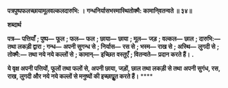 **पत्रपुष्पफलच्छायामूलवल्कलदारुभि: ।** **गन्धनिर्यासभस्मास्थितोक्मै: कामानि्वतन्वते ॥ ३४॥** 

**शब्दार्थ** 

**पत्र—** **पत्तियाँ** **; पुष्प—** **फूल** **; फल—** **फल** **; छाया—** **छाया** **; मूल—** **जड़** **; वल्कल—** **छाल** **; दारुभि:—** **तथा लकड़ी द्वारा** **; गन्ध—** **अपनी सुगन्ध से** **; निर्यास—** **रस से** **; भस्म—** **राख से** **; अस्थि—** **लुगदी से** **; तोक्मै:—** **तथा नये नये कल्लों से** **; कामान्—** **इच्छित** **वस्तुएँ** **; वितन्वते—** **प्रदान करते हैं।** **.** 

**ये वृक्ष अपनी पत्तियों, फूलों तथा फलों से, अपनी छाया, जड़ों, छाल तथा लकड़ी से तथा** **अपनी सुगंध, रस, राख, लुगदी और नये नये कल्लों से मनुष्यों की इच्छापूॢत करते हैं।** **** 